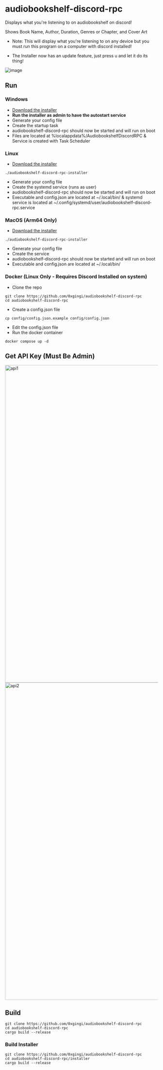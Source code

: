 # audiobookshelf-discord-rpc
Displays what you're listening to on audiobookshelf on discord!

Shows Book Name, Author, Duration, Genres or Chapter, and Cover Art

* Note: This will display what you're listening to on any device but you must run this program on a computer with discord installed!

* The Installer now has an update feature, just press u and let it do its thing!

![image](https://github.com/user-attachments/assets/2354b157-3b54-4b4b-8ab3-fa7d7f64fa56)


## Run

### Windows
* [Download the installer](https://github.com/0xGingi/audiobookshelf-discord-rpc/releases/download/installer-v1.4.2/audiobookshelf-discord-rpc-installer.exe)
* **Run the installer as admin to have the autostart service** 
* Generate your config file
* Create the startup task
* audiobookshelf-discord-rpc should now be started and will run on boot
* Files are located at %localappdata%/AudiobookshelfDiscordRPC & Service is created with Task Scheduler

### Linux
* [Download the installer](https://github.com/0xGingi/audiobookshelf-discord-rpc/releases/download/installer-v1.4.2/audiobookshelf-discord-rpc-installer)
```
./audiobookshelf-discord-rpc-installer
```
* Generate your config file
* Create the systemd service (runs as user)
* audiobookshelf-discord-rpc should now be started and will run on boot
* Executable and config.json are located at ~/.local/bin/ & systemd service is located at ~/.config/systemd/user/audiobookshelf-discord-rpc.service

### MacOS (Arm64 Only)
* [Download the installer](https://github.com/0xGingi/audiobookshelf-discord-rpc/releases/download/installer-v1.4.2/audiobookshelf-discord-rpc-installer-macos-arm64)
```
./audiobookshelf-discord-rpc-installer
```
* Generate your config file
* Create the service
* audiobookshelf-discord-rpc should now be started and will run on boot
* Executable and config.json are located at ~/.local/bin/


### Docker (Linux Only - Requires Discord Installed on system)
* Clone the repo
```
git clone https://github.com/0xgingi/audiobookshelf-discord-rpc
cd audiobookshelf-discord-rpc
```
* Create a config.json file
```
cp config/config.json.example config/config.json
```
* Edit the config.json file
* Run the docker container
```
docker compose up -d
```

## Get API Key (Must Be Admin)

<img width="1595" height="1047" alt="api1" src="https://github.com/user-attachments/assets/c1239bf0-cccf-4fe8-b94f-2f19b568a385" />
<img width="1595" height="1047" alt="api2" src="https://github.com/user-attachments/assets/6f4c6588-db75-4108-b8e7-ebb949e37969" />


## Build
```
git clone https://github.com/0xgingi/audiobookshelf-discord-rpc
cd audiobookshelf-discord-rpc
cargo build --release
```
### Build Installer
```
git clone https://github.com/0xgingi/audiobookshelf-discord-rpc
cd audiobookshelf-discord-rpc/installer
cargo build --release
```

